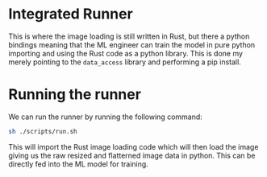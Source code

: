 # Integrated Runner

This is where the image loading is still written in Rust, but there a python bindings meaning that the ML engineer
can train the model in pure python importing and using the Rust code as a python library. This is done my merely
pointing to the `data_access` library and performing a pip install.

# Running the runner

We can run the runner by running the following command:

```bash
sh ./scripts/run.sh
```

This will import the Rust image loading code which will then load the image giving us the raw resized and flatterned
image data in python. This can be directly fed into the ML model for training.
